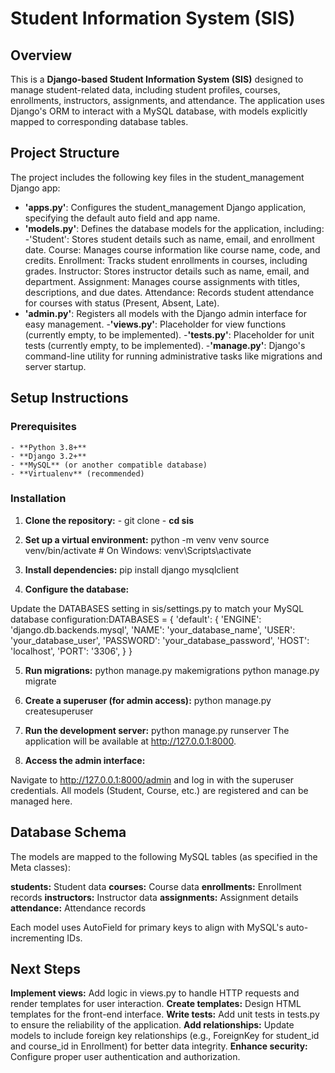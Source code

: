 # Student Information System (SIS)
## Overview
This is a **Django-based Student Information System (SIS)** designed to manage student-related data, including student profiles, courses, enrollments, instructors, assignments, and attendance. The application uses Django's ORM to interact with a MySQL database, with models explicitly mapped to corresponding database tables.
## Project Structure
The project includes the following key files in the student_management Django app:

- **'apps.py'**: Configures the student_management Django application, specifying the default auto field and app name.
- **'models.py'**: Defines the database models for the application, including:
    -'Student': Stores student details such as name, email, and enrollment date.
    Course: Manages course information like course name, code, and credits.
    Enrollment: Tracks student enrollments in courses, including grades.
    Instructor: Stores instructor details such as name, email, and department.
    Assignment: Manages course assignments with titles, descriptions, and due dates.
    Attendance: Records student attendance for courses with status (Present, Absent, Late).
- **'admin.py'**: Registers all models with the Django admin interface for easy management.
-**'views.py'**: Placeholder for view functions (currently empty, to be implemented).
-**'tests.py'**: Placeholder for unit tests (currently empty, to be implemented).
-**'manage.py'**: Django's command-line utility for running administrative tasks like migrations and server startup.

## **Setup Instructions**
### **Prerequisites**

    - **Python 3.8+**
    - **Django 3.2+**
    - **MySQL** (or another compatible database)
    - **Virtualenv** (recommended)

### **Installation**

1. **Clone the repository:**
        - git clone <repository-url>
        - **cd sis**
   
2. **Set up a virtual environment:**
   python -m venv venv
   source venv/bin/activate  # On Windows: venv\Scripts\activate

3. **Install dependencies:**
pip install django mysqlclient

4. **Configure the database:**

Update the DATABASES setting in sis/settings.py to match your MySQL database configuration:DATABASES = {
    'default': {
        'ENGINE': 'django.db.backends.mysql',
        'NAME': 'your_database_name',
        'USER': 'your_database_user',
        'PASSWORD': 'your_database_password',
        'HOST': 'localhost',
        'PORT': '3306',
    }
}

5. **Run migrations:**
    python manage.py makemigrations
    python manage.py migrate

6. **Create a superuser (for admin access):**
    python manage.py createsuperuser

7. **Run the development server:**
    python manage.py runserver
   The application will be available at http://127.0.0.1:8000.

8. **Access the admin interface:**

Navigate to http://127.0.0.1:8000/admin and log in with the superuser credentials.
All models (Student, Course, etc.) are registered and can be managed here.


## **Database Schema**
The models are mapped to the following MySQL tables (as specified in the Meta classes):

**students:** Student data
**courses:** Course data
**enrollments:** Enrollment records
**instructors:** Instructor data
**assignments:** Assignment details
**attendance:** Attendance records

Each model uses AutoField for primary keys to align with MySQL's auto-incrementing IDs.

## **Next Steps**

**Implement views:** Add logic in views.py to handle HTTP requests and render templates for user interaction.
**Create templates:** Design HTML templates for the front-end interface.
**Write tests:** Add unit tests in tests.py to ensure the reliability of the application.
**Add relationships:** Update models to include foreign key relationships (e.g., ForeignKey for student_id and course_id in Enrollment) for better data integrity.
**Enhance security:** Configure proper user authentication and authorization.

